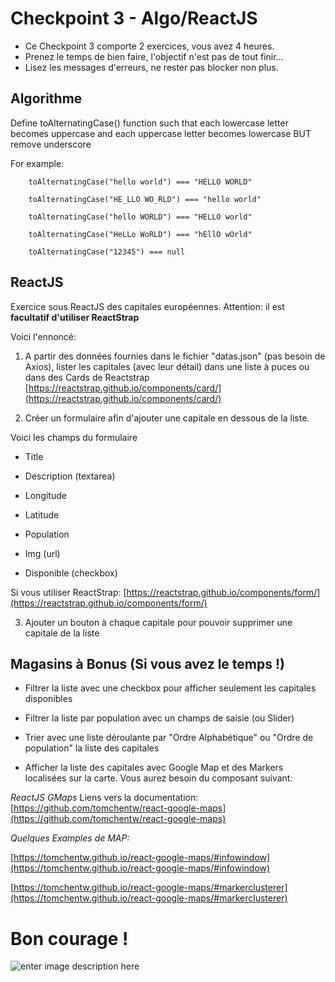 # Checkpoint 3 - Algo/ReactJS

- Ce Checkpoint 3 comporte 2 exercices, vous avez 4 heures.
- Prenez le temps de bien faire, l'objectif n'est pas de tout finir...
- Lisez les messages d'erreurs, ne rester pas blocker non plus.

## Algorithme

Define toAlternatingCase() function such that each lowercase letter becomes uppercase and each uppercase letter becomes lowercase BUT remove underscore

For example:

```
    toAlternatingCase("hello world") === "HELLO WORLD"

    toAlternatingCase("HE_LLO WO_RLD") === "hello world"

    toAlternatingCase("hello WORLD") === "HELLO world"

    toAlternatingCase("HeLLo WoRLD") === "hEllO wOrld"

    toAlternatingCase("12345") === null
```

## ReactJS

Exercice sous ReactJS des capitales européennes. Attention: il est **facultatif d'utiliser ReactStrap**

Voici l'ennoncé:

1.  A partir des données fournies dans le fichier "datas.json" (pas besoin de Axios),
    lister les capitales (avec leur détail) dans une liste à puces ou dans des Cards de Reactstrap
    [https://reactstrap.github.io/components/card/](https://reactstrap.github.io/components/card/)

2.  Créer un formulaire afin d'ajouter une capitale en dessous de la liste.

Voici les champs du formulaire

- Title

- Description (textarea)

- Longitude

- Latitude

- Population

- Img (url)

- Disponible (checkbox)

Si vous utiliser ReactStrap:
[https://reactstrap.github.io/components/form/](https://reactstrap.github.io/components/form/)

3.  Ajouter un bouton à chaque capitale pour pouvoir supprimer une capitale de la liste

## Magasins à Bonus (Si vous avez le temps !)

- Filtrer la liste avec une checkbox pour afficher seulement les capitales disponibles

* Filtrer la liste par population avec un champs de saisie (ou Slider)

* Trier avec une liste déroulante par "Ordre Alphabétique" ou "Ordre de population" la liste des capitales

- Afficher la liste des capitales avec Google Map et des Markers localisées sur la carte.
  Vous aurez besoin du composant suivant:

_ReactJS GMaps_
Liens vers la documentation:
[https://github.com/tomchentw/react-google-maps](https://github.com/tomchentw/react-google-maps)

_Quelques Examples de MAP:_

[https://tomchentw.github.io/react-google-maps/#infowindow](https://tomchentw.github.io/react-google-maps/#infowindow)

[https://tomchentw.github.io/react-google-maps/#markerclusterer](https://tomchentw.github.io/react-google-maps/#markerclusterer)

# Bon courage !

![enter image description here](https://media.giphy.com/media/4KFH8kY8SpT40q5igm/giphy.gif)
